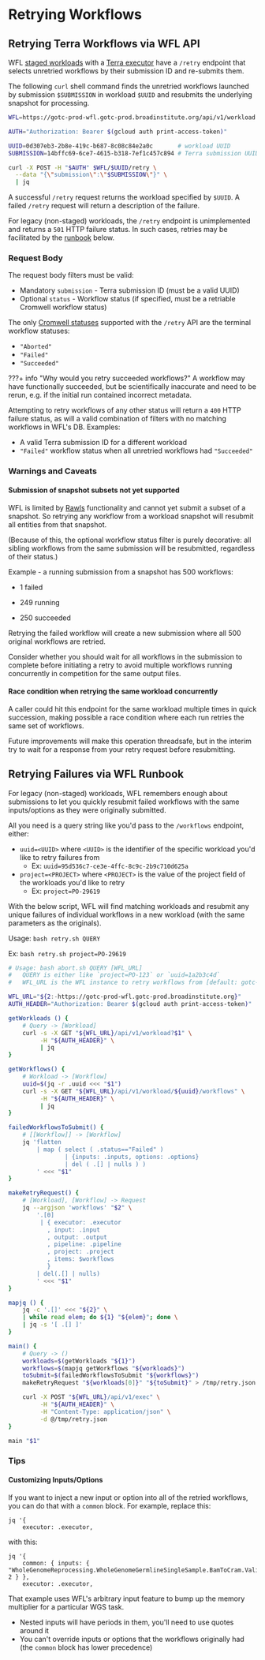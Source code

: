 # Retrying Workflows

## Retrying Terra Workflows via WFL API

WFL [staged workloads](./staged-workload.md) with a
[Terra executor](./staged-executor.md#terra-executor)
have a `/retry` endpoint that selects unretried workflows
by their submission ID and re-submits them.

The following `curl` shell command finds the unretried workflows
launched by submission `$SUBMISSION` in workload `$UUID`
and resubmits the underlying snapshot for processing.

```bash
WFL=https://gotc-prod-wfl.gotc-prod.broadinstitute.org/api/v1/workload

AUTH="Authorization: Bearer $(gcloud auth print-access-token)"

UUID=0d307eb3-2b8e-419c-b687-8c08c84e2a0c       # workload UUID
SUBMISSION=14bffc69-6ce7-4615-b318-7ef1c457c894 # Terra submission UUID

curl -X POST -H "$AUTH" $WFL/$UUID/retry \
  --data "{\"submission\":\"$SUBMISSION\"}" \
  | jq
```

A successful `/retry` request returns the workload specified by `$UUID`.
A failed `/retry` request will return a description of the failure.

For legacy (non-staged) workloads, the `/retry` endpoint is unimplemented
and returns a `501` HTTP failure status.
In such cases, retries may be facilitated by the
[runbook](#retrying-failures-via-wfl-runbook) below.

### Request Body

The request body filters must be valid:

- Mandatory `submission` - Terra submission ID (must be a valid UUID)
- Optional `status` - Workflow status
  (if specified, must be a retriable Cromwell workflow status)

The only
[Cromwell statuses](https://github.com/broadinstitute/wfl/blob/6bcfde01542bfef1601eaaf4bb2657cf1520218f/api/src/wfl/service/cromwell.clj#L12-L14)
supported with the `/retry` API
are the terminal workflow statuses:

- `"Aborted"`
- `"Failed"`
- `"Succeeded"`

???+ info "Why would you retry succeeded workflows?"
    A workflow may have functionally succeeded, but be scientifically inaccurate
    and need to be rerun, e.g. if the initial run contained incorrect metadata.

Attempting to retry workflows of any other status
will return a `400` HTTP failure status,
as will a valid combination of filters with no matching workflows in WFL's DB.
Examples:

- A valid Terra submission ID for a different workload
- `"Failed"` workflow status when all unretried workflows had `"Succeeded"`

### Warnings and Caveats

#### Submission of snapshot subsets not yet supported

WFL is limited by [Rawls](https://github.com/broadinstitute/rawls) functionality
and cannot yet submit a subset of a snapshot.
So retrying any workflow from a workload snapshot
will resubmit all entities from that snapshot.

(Because of this, the optional workflow status filter is purely decorative:
all sibling workflows from the same submission will be resubmitted,
regardless of their status.)

Example - a running submission from a snapshot has 500 workflows:

- 1 failed

- 249 running

- 250 succeeded

Retrying the failed workflow will create a new submission
where all 500 original workflows are retried.

Consider whether you should wait for all workflows in the submission to complete
before initiating a retry to avoid multiple workflows running concurrently
in competition for the same output files.

#### Race condition when retrying the same workload concurrently

A caller could hit this endpoint for the same workload
multiple times in quick succession, making possible a race condition
where each run retries the same set of workflows.

Future improvements will make this operation threadsafe, but in the interim
try to wait for a response from your retry request before resubmitting.

## Retrying Failures via WFL Runbook

For legacy (non-staged) workloads,
WFL remembers enough about submissions to let you quickly resubmit failed
workflows with the same inputs/options as they were originally submitted.

All you need is a query string like you'd pass to the `/workflows` endpoint,
either:

- `uuid=<UUID>` where `<UUID>` is the identifier of the specific workload you'd
like to retry failures from
    - Ex: `uuid=95d536c7-ce3e-4ffc-8c9c-2b9c710d625a`
- `project=<PROJECT>` where `<PROJECT>` is the value of the project field of the
workloads you'd like to retry
    - Ex: `project=PO-29619`

With the below script, WFL will find matching workloads and resubmit any unique
failures of individual workflows in a new workload (with the same parameters as
the originals).

Usage: `bash retry.sh QUERY`

Ex: `bash retry.sh project=PO-29619`

```bash
# Usage: bash abort.sh QUERY [WFL_URL]
#   QUERY is either like `project=PO-123` or `uuid=1a2b3c4d`
#   WFL_URL is the WFL instance to retry workflows from [default: gotc-prod]

WFL_URL="${2:-https://gotc-prod-wfl.gotc-prod.broadinstitute.org}"
AUTH_HEADER="Authorization: Bearer $(gcloud auth print-access-token)"

getWorkloads () {
    # Query -> [Workload]
    curl -s -X GET "${WFL_URL}/api/v1/workload?$1" \
         -H "${AUTH_HEADER}" \
         | jq
}

getWorkflows() {
    # Workload -> [Workflow]
    uuid=$(jq -r .uuid <<< "$1")
    curl -s -X GET "${WFL_URL}/api/v1/workload/${uuid}/workflows" \
         -H "${AUTH_HEADER}" \
         | jq
}

failedWorkflowsToSubmit() {
    # [[Workflow]] -> [Workflow]
    jq 'flatten
        | map ( select ( .status=="Failed" )
                | {inputs: .inputs, options: .options}
                | del ( .[] | nulls ) )
        ' <<< "$1"
}

makeRetryRequest() {
    # [Workload], [Workflow] -> Request
    jq --argjson 'workflows' "$2" \
        '.[0]
         | { executor: .executor
           , input: .input
           , output: .output
           , pipeline: .pipeline
           , project: .project
           , items: $workflows
           }
        | del(.[] | nulls)
        ' <<< "$1"
}

mapjq () {
    jq -c '.[]' <<< "${2}" \
    | while read elem; do ${1} "${elem}"; done \
    | jq -s '[ .[] ]'
}

main() {
    # Query -> ()
    workloads=$(getWorkloads "${1}")
    workflows=$(mapjq getWorkflows "${workloads}")
    toSubmit=$(failedWorkflowsToSubmit "${workflows}")
    makeRetryRequest "${workloads[0]}" "${toSubmit}" > /tmp/retry.json

    curl -X POST "${WFL_URL}/api/v1/exec" \
         -H "${AUTH_HEADER}" \
         -H "Content-Type: application/json" \
         -d @/tmp/retry.json
}

main "$1"
```

### Tips

#### Customizing Inputs/Options

If you want to inject a new input or option into all of the retried workflows,
you can do that with a `common` block. For example, replace this:

```
jq '{
    executor: .executor,
```

with this:

```
jq '{
    common: { inputs: { "WholeGenomeReprocessing.WholeGenomeGermlineSingleSample.BamToCram.ValidateCram.memory_multiplier": 2 } },
    executor: .executor,
```

That example uses WFL's arbitrary input feature to bump up the memory multiplier
for a particular WGS task.

- Nested inputs will have periods in them, you'll need to use quotes around it
- You can't override inputs or options that the workflows originally had (the
`common` block has lower precedence)
